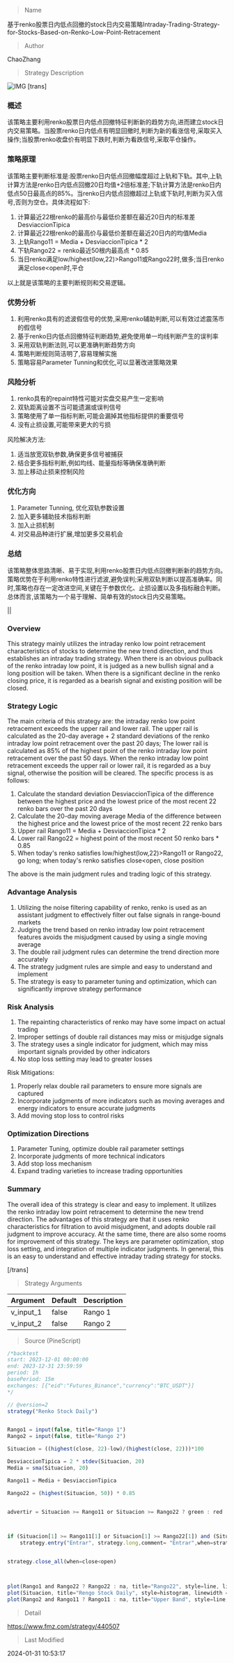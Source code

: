 
> Name

基于renko股票日内低点回撤的stock日内交易策略Intraday-Trading-Strategy-for-Stocks-Based-on-Renko-Low-Point-Retracement

> Author

ChaoZhang

> Strategy Description

![IMG](https://www.fmz.com/upload/asset/137b66f89e4219e3859.png)
 [trans]
### 概述

该策略主要利用renko股票日内低点回撤特征判断新的趋势方向,进而建立stock日内交易策略。当股票renko日内低点有明显回撤时,判断为新的看涨信号,采取买入操作;当股票renko收盘价有明显下跌时,判断为看跌信号,采取平仓操作。

### 策略原理

该策略主要判断标准是:股票renko日内低点回撤幅度超过上轨和下轨。其中,上轨计算方法是renko日内低点回撤20日均值+2倍标准差;下轨计算方法是renko日内低点50日最高点的85%。当renko日内低点回撤超过上轨或下轨时,判断为买入信号,否则为空仓。具体流程如下:   

1. 计算最近22根renko的最高价与最低价差额在最近20日内的标准差DesviaccionTipica
2. 计算最近22根renko的最高价与最低价差额在最近20日内的均值Media
3. 上轨Rango11 = Media + DesviaccionTipica \* 2
4. 下轨Rango22 = renko最近50根内最高点 \* 0.85
5. 当日renko满足low/highest(low,22)>Rango11或Rango22时,做多;当日renko满足close<open时,平仓

以上就是该策略的主要判断规则和交易逻辑。

### 优势分析

1. 利用renko具有的滤波假信号的优势,采用renko辅助判断,可以有效过滤震荡市的假信号
2. 基于renko日内低点回撤特征判断趋势,避免使用单一均线判断产生的误判率
3. 采用双轨判断法则,可以更准确判断趋势方向
4. 策略判断规则简洁明了,容易理解实施
5. 策略容易Parameter Tunning和优化,可以显著改进策略效果

### 风险分析

1. renko具有的repaint特性可能对实盘交易产生一定影响
2. 双轨距离设置不当可能遗漏或误判信号
3. 策略使用了单一指标判断,可能会漏掉其他指标提供的重要信号
4. 没有止损设置,可能带来更大的亏损

风险解决方法:
1. 适当放宽双轨参数,确保更多信号被捕获
2. 结合更多指标判断,例如均线、能量指标等确保准确判断
3. 加上移动止损来控制风险

### 优化方向 

1. Parameter Tunning, 优化双轨参数设置
2. 加入更多辅助技术指标判断
3. 加入止损机制
4. 对交易品种进行扩展,增加更多交易机会

### 总结

该策略整体思路清晰、易于实现,利用renko股票日内低点回撤判断新的趋势方向。策略优势在于利用renko特性进行滤波,避免误判;采用双轨判断以提高准确率。同时,策略也存在一定改进空间,关键在于参数优化、止损设置以及多指标融合判断。总体而言,该策略为一个易于理解、简单有效的stock日内交易策略。

||

### Overview

This strategy mainly utilizes the intraday renko low point retracement characteristics of stocks to determine the new trend direction, and thus establishes an intraday trading strategy. When there is an obvious pullback of the renko intraday low point, it is judged as a new bullish signal and a long position will be taken. When there is a significant decline in the renko closing price, it is regarded as a bearish signal and existing position will be closed.

### Strategy Logic

The main criteria of this strategy are: the intraday renko low point retracement exceeds the upper rail and lower rail. The upper rail is calculated as the 20-day average + 2 standard deviations of the renko intraday low point retracement over the past 20 days; The lower rail is calculated as 85% of the highest point of the renko intraday low point retracement over the past 50 days. When the renko intraday low point retracement exceeds the upper rail or lower rail, it is regarded as a buy signal, otherwise the position will be cleared. The specific process is as follows:

1. Calculate the standard deviation DesviaccionTipica of the difference between the highest price and the lowest price of the most recent 22 renko bars over the past 20 days 
2. Calculate the 20-day moving average Media of the difference between the highest price and the lowest price of the most recent 22 renko bars
3. Upper rail Rango11 = Media + DesviaccionTipica * 2  
4. Lower rail Rango22 = highest point of the most recent 50 renko bars * 0.85
5. When today's renko satisfies low/highest(low,22)>Rango11 or Rango22, go long; when today's renko satisfies close<open, close position

The above is the main judgment rules and trading logic of this strategy.  

### Advantage Analysis 

1. Utilizing the noise filtering capability of renko, renko is used as an assistant judgment to effectively filter out false signals in range-bound markets
2. Judging the trend based on renko intraday low point retracement features avoids the misjudgment caused by using a single moving average 
3. The double rail judgment rules can determine the trend direction more accurately  
4. The strategy judgment rules are simple and easy to understand and implement
5. The strategy is easy to parameter tuning and optimization, which can significantly improve strategy performance

### Risk Analysis

1. The repainting characteristics of renko may have some impact on actual trading
2. Improper settings of double rail distances may miss or misjudge signals  
3. The strategy uses a single indicator for judgment, which may miss important signals provided by other indicators  
4. No stop loss setting may lead to greater losses  

Risk Mitigations:
1. Properly relax double rail parameters to ensure more signals are captured  
2. Incorporate judgments of more indicators such as moving averages and energy indicators to ensure accurate judgments 
3. Add moving stop loss to control risks

### Optimization Directions

1. Parameter Tuning, optimize double rail parameter settings  
2. Incorporate judgments of more technical indicators  
3. Add stop loss mechanism  
4. Expand trading varieties to increase trading opportunities  

### Summary  

The overall idea of this strategy is clear and easy to implement. It utilizes the renko intraday low point retracement to determine the new trend direction. The advantages of this strategy are that it uses renko characteristics for filtration to avoid misjudgment, and adopts double rail judgment to improve accuracy. At the same time, there are also some rooms for improvement of this strategy. The keys are parameter optimization, stop loss setting, and integration of multiple indicator judgments. In general, this is an easy to understand and effective intraday trading strategy for stocks.

[/trans]

> Strategy Arguments



|Argument|Default|Description|
|----|----|----|
|v_input_1|false|Rango 1|
|v_input_2|false|Rango 2|


> Source (PineScript)

``` javascript
/*backtest
start: 2023-12-01 00:00:00
end: 2023-12-31 23:59:59
period: 1h
basePeriod: 15m
exchanges: [{"eid":"Futures_Binance","currency":"BTC_USDT"}]
*/

// @version=2
strategy("Renko Stock Daily")


Rango1 = input(false, title="Rango 1")
Rango2 = input(false, title="Rango 2")

Situacion = ((highest(close, 22)-low)/(highest(close, 22)))*100

DesviaccionTipica = 2 * stdev(Situacion, 20)
Media = sma(Situacion, 20)

Rango11 = Media + DesviaccionTipica

Rango22 = (highest(Situacion, 50)) * 0.85


advertir = Situacion >= Rango11 or Situacion >= Rango22 ? green : red    



if (Situacion[1] >= Rango11[1] or Situacion[1] >= Rango22[1]) and (Situacion[0] < Rango11[0] and Situacion[0] < Rango22[0])and (close>open)
    strategy.entry("Entrar", strategy.long,comment= "Entrar",when=strategy.position_size <= 0)


strategy.close_all(when=close<open)



plot(Rango1 and Rango22 ? Rango22 : na, title="Rango22", style=line, linewidth=4, color=orange)
plot(Situacion, title="Rengo Stock Daily", style=histogram, linewidth = 4, color=advertir)
plot(Rango2 and Rango11 ? Rango11 : na, title="Upper Band", style=line, linewidth = 3, color=aqua)


```

> Detail

https://www.fmz.com/strategy/440507

> Last Modified

2024-01-31 10:53:17
